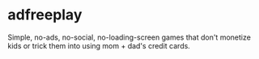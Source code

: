 # adfreeplay
Simple, no-ads, no-social, no-loading-screen games that don't monetize kids or trick them into using mom + dad's credit cards.
